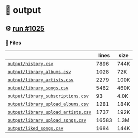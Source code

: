 # 📝  output 

## ⚙️ [run #1025](https://github.com/jwenerd/ytm-dl/actions/runs/8798061770)

### 📁 Files

|                                                                         |lines|size|
|-------------------------------------------------------------------------|-----|----|
|[`output/history.csv` ](output/history.csv)                              |7896 |744K|
|[`output/library_albums.csv` ](output/library_albums.csv)                |1028 |72K |
|[`output/library_artists.csv` ](output/library_artists.csv)              |2279 |100K|
|[`output/library_songs.csv` ](output/library_songs.csv)                  |5482 |460K|
|[`output/library_subscriptions.csv` ](output/library_subscriptions.csv)  |93   |4.0K|
|[`output/library_upload_albums.csv` ](output/library_upload_albums.csv)  |1281 |184K|
|[`output/library_upload_artists.csv` ](output/library_upload_artists.csv)|1737 |192K|
|[`output/library_upload_songs.csv` ](output/library_upload_songs.csv)    |16583|1.3M|
|[`output/liked_songs.csv` ](output/liked_songs.csv)                      |1684 |144K|